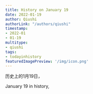 ```yaml
---
title: History on January 19
date: 2022-01-19
author: Qiushi 
authorLink: "/authors/qiushi"
timestamp: 
- 2022-01
- 01-19
multitype: 
- qiushi
tags: 
- todayinhistory
featuredImagePreview: '/img/icon.png'
---
```









历史上的1月19日，

January 19 in history, 

<!--more-->


